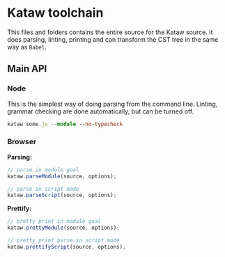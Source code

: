 # Kataw toolchain

This files and folders contains the entire source for the Kataw source. It does parsing, linting,
printing and can transform the CST tree in the same way as `Babel`.

## Main API

### Node

This is the simplest way of doing parsing from the command line. Linting, grammar checking are
done automatically, but can be turned off.

```ts
kataw some.js --module --no-typecheck

```

### Browser

**Parsing:**

```ts
// parse in module goal
kataw.parseModule(source, options);

// parse in script mode
kataw.parseScript(source, options);
```

**Prettify:**

```ts
// pretty print in module goal
kataw.prettyModule(source, options);

// pretty print parse in script mode
kataw.prettifyScript(source, options);
```
